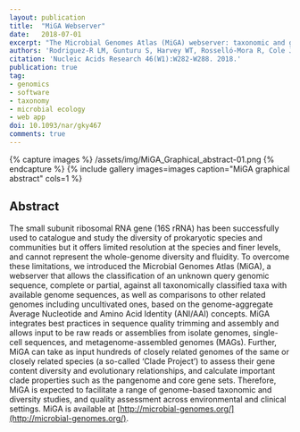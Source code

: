 ```yaml
---
layout: publication
title:  "MiGA Webserver"
date:   2018-07-01
excerpt: "The Microbial Genomes Atlas (MiGA) webserver: taxonomic and gene diversity analysis of Archaea and Bacteria at the whole genome level."
authors: 'Rodriguez-R LM, Gunturu S, Harvey WT, Rosselló-Mora R, Cole JR, Tiedje JM, Konstantinidis KT.'
citation: 'Nucleic Acids Research 46(W1):W282-W288. 2018.'
publication: true
tag:
- genomics
- software
- taxonomy
- microbial ecology
- web app
doi: 10.1093/nar/gky467
comments: true
---
```


{% capture images %}
	/assets/img/MiGA_Graphical_abstract-01.png
{% endcapture %}
{% include gallery images=images caption="MiGA graphical abstract" cols=1 %}

## Abstract
The small subunit ribosomal RNA gene (16S rRNA) has been successfully used to catalogue and study the diversity of prokaryotic species and communities but it offers limited resolution at the species and finer levels, and cannot represent the whole-genome diversity and fluidity. To overcome these limitations, we introduced the Microbial Genomes Atlas (MiGA), a webserver that allows the classification of an unknown query genomic sequence, complete or partial, against all taxonomically classified taxa with available genome sequences, as well as comparisons to other related genomes including uncultivated ones, based on the genome-aggregate Average Nucleotide and Amino Acid Identity (ANI/AAI) concepts. MiGA integrates best practices in sequence quality trimming and assembly and allows input to be raw reads or assemblies from isolate genomes, single-cell sequences, and metagenome-assembled genomes (MAGs). Further, MiGA can take as input hundreds of closely related genomes of the same or closely related species (a so-called ‘Clade Project’) to assess their gene content diversity and evolutionary relationships, and calculate important clade properties such as the pangenome and core gene sets. Therefore, MiGA is expected to facilitate a range of genome-based taxonomic and diversity studies, and quality assessment across environmental and clinical settings. MiGA is available at [http://microbial-genomes.org/](http://microbial-genomes.org/).
